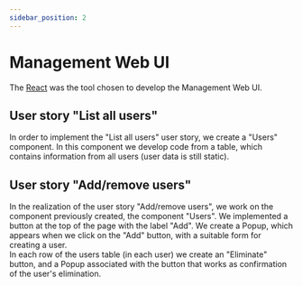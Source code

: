 ```yaml
---
sidebar_position: 2
---
```


# Management Web UI

The [React](https://reactjs.org/) was the tool chosen to develop the Management Web UI.

## User story "List all users"
In order to implement the "List all users" user story, we create a "Users" component.
In this component we develop code from a table, which contains information from all users (user data is still static).

## User story "Add/remove users"
In the realization of the user story "Add/remove users", we work on the component previously created, the component "Users".
We implemented a button at the top of the page with the label "Add". We create a Popup, which appears when we click on the "Add" button, with a suitable form for creating a user.  
In each row of the users table (in each user) we create an "Eliminate" button, and a Popup associated with the button that works as confirmation of the user's elimination. 